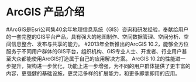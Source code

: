 ArcGIS 产品介绍
===============
#ArcGIS是Esri公司集40余年地理信息系统（GIS）咨询和研发经验，奉献给用户的一套完整的GIS平台产品，具有强大的地图制作、空间数据管理、空间分析、空间信息整合、发布与共享的能力。
#2013年全新推出的ArcGIS 10.2，能够全方位服务于不同用户群体的GIS平台，组织机构、GIS专业人士、开发者、行业用户甚至大众都能使用ArcGIS打造属于自己的应用解决方案。
ArcGIS 10.2的性能进一步提升，架构进一步优化，功能上进一步增强，为不同的用户群体提供了更丰富的内容，更强健的基础设施，更灵活多样的扩展能力，和更多即拿即用的应用。